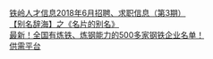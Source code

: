   
[铁岭人才信息2018年6月招聘、求职信息（第3期）](http://www.dianyue.me/archives/909/7u21g73wogr40vqg/)  
[【别名辞海】之《名片的别名》](http://www.dianyue.me/archives/766/9mkjxuaqm599z7ti/)  
[最新！全国有炼铁、炼钢能力的500多家钢铁企业名单！](http://www.dianyue.me/archives/886/w6hnw7y0ez81tkey/)  
[供需平台](http://www.dianyue.me/archives/123/f18v1spk7yj5x48k/)